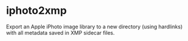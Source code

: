 # iphoto2xmp
Export an Apple iPhoto image library to a new directory (using hardlinks) with all metadata saved in XMP sidecar files.
